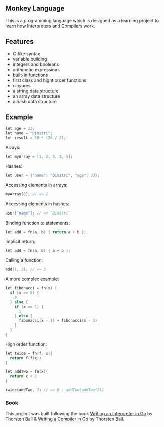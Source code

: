 ## Monkey Language

This is a programming language which is designed as a learning project to learn how Interpreters and Compilers work.

## Features

- C-like syntax
- variable building
- integers and booleans
- arithmetic expressions
- built-in functions
- first class and hight order functions
- closures
- a string data structure
- an array data structure
- a hash data structure

## Example

```cpp
let age = 33;
let name = "Dimitri";
let result = 10 * (20 / 2);
```

Arrays:

```cpp
let myArray = [1, 2, 3, 4, 5];
```

Hashes:

```cpp
let user = {"name": "Dimitri", "age": 33};
```

Accessing elements in arrays:

```cpp
myArray[0]; // => 1
```

Accessing elements in hashes:

```cpp
user["name"]; // => "Dimitri"
```

Binding function to statements:

```cpp
let add = fn(a, b) { return a + b };
```

Implicit return:

```cpp
let add = fn(a, b) { a + b };
```

Calling a function:

```cpp
add(1, 2); // => 3
```

A more complex example:

```cpp
let fibonacci = fn(x) {
  if (x == 0) {
    0
  } else {
    if (x == 1) {
      1
    } else {
      fibonacci(x - 1) + fibonacci(x - 2)
    }
  }
}
```

High order function:

```cpp
let twice = fn(f, x){
  return f(f(x))
}

let addTwo = fn(x){
  return x + 2
}

twice(addTwo, 2) // => 6 : addTwo(addTwo(2))
```

### Book

This project was built following the book [Writing an Interpreter in Go](https://interpreterbook.com/) by Thorsten Ball & [Writing a Compiler in Go](https://compilerbook.com/) by Thorsten Ball.
